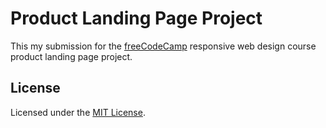 # Product Landing Page Project

This my submission for the [freeCodeCamp](freeCodeCamp.org) responsive web design course product landing page project.

## License

Licensed under the [MIT License](./LICENSE).
